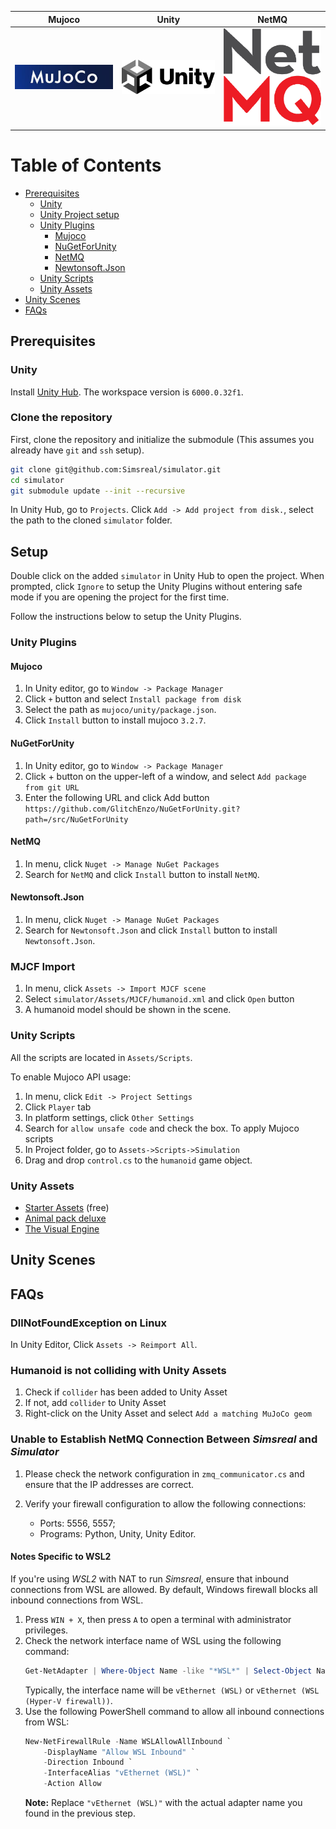 | Mujoco | Unity | NetMQ |
|:-:|:-:|:-:|
| <a href="https://github.com/google-deepmind/mujoco"><img src="./Assets/src/images.jpg" alt="mujoco" width="300"></a> | <a href="https://mujoco.readthedocs.io/en/stable/unity.html"><img src="./Assets/src/Unity_2021.svg" alt="unity" width="300"></a> | <a href="https://github.com/GlitchEnzo/NuGetForUnity"><img src="./Assets/src/8075215.png" alt="nuget" width="300"></a> |


# Table of Contents
- [Prerequisites](#prerequisites)
  - [Unity](#unity)
  - [Unity Project setup](#unity-project-setup)
  - [Unity Plugins](#unity-plugins)
    - [Mujoco](#mujoco)
    - [NuGetForUnity](#nugetforunity)
    - [NetMQ](#netmq)
    - [Newtonsoft.Json](#newtonsoftjson)
  - [Unity Scripts](#unity-scripts)
  - [Unity Assets](#unity-assets)
- [Unity Scenes](#unity-scenes)
- [FAQs](#faqs)

## Prerequisites

### Unity
Install [Unity Hub](https://unity.com/download). The workspace version is `6000.0.32f1`.

### Clone the repository
First, clone the repository and initialize the submodule (This assumes you already have `git` and `ssh` setup).
```bash
git clone git@github.com:Simsreal/simulator.git
cd simulator
git submodule update --init --recursive
```

In Unity Hub, go to `Projects`. Click `Add -> Add project from disk.`, select the path to the cloned `simulator` folder.

## Setup
Double click on the added `simulator` in Unity Hub to open the project. When prompted, click `Ignore` to setup the Unity Plugins without entering safe mode if you are opening the project for the first time.

Follow the instructions below to setup the Unity Plugins.

### Unity Plugins

#### Mujoco
1. In Unity editor, go to `Window -> Package Manager`
2. Click `+` button and select `Install package from disk`
3. Select the path as `mujoco/unity/package.json`.
4. Click `Install` button to install mujoco `3.2.7`.

<!-- If you are on Linux, setup the `.so` DLL as well:
```bash
wget https://github.com/google-deepmind/mujoco/releases/download/3.2.7/mujoco-3.2.7-linux-x86_64.tar.gz
mkdir -p ~/.mujoco
tar -xvzf mujoco-3.2.7-linux-x86_64.tar.gz -C ~/.mujoco
``` -->

#### NuGetForUnity
1. In Unity editor, go to `Window -> Package Manager`
2. Click + button on the upper-left of a window, and select `Add package from git URL`
3. Enter the following URL and click Add button
`https://github.com/GlitchEnzo/NuGetForUnity.git?path=/src/NuGetForUnity`

#### NetMQ
1. In menu, click `Nuget -> Manage NuGet Packages`
2. Search for `NetMQ` and click `Install` button to install `NetMQ`.

#### Newtonsoft.Json
1. In menu, click `Nuget -> Manage NuGet Packages`
2. Search for `Newtonsoft.Json` and click `Install` button to install `Newtonsoft.Json`.

### MJCF Import
1. In menu, click `Assets -> Import MJCF scene`
2. Select `simulator/Assets/MJCF/humanoid.xml` and click `Open` button
3. A humanoid model should be shown in the scene.

### Unity Scripts
All the scripts are located in `Assets/Scripts`.

To enable Mujoco API usage:
1. In menu, click `Edit -> Project Settings`
2. Click `Player` tab
3. In platform settings, click `Other Settings`
4. Search for `allow unsafe code` and check the box.
To apply Mujoco scripts
1. In Project folder, go to `Assets->Scripts->Simulation`
2. Drag and drop `control.cs` to the `humanoid` game object.


### Unity Assets
* [Starter Assets](https://assetstore.unity.com/packages/essentials/starter-assets-thirdperson-updates-in-new-charactercontroller-pa-196526) (free)
* [Animal pack deluxe](https://assetstore.unity.com/packages/3d/characters/animals/animal-pack-deluxe-99702)
* [The Visual Engine](https://assetstore.unity.com/packages/tools/utilities/the-visual-engine-286827?srsltid=AfmBOooEvsmJ4lYwBSmDCvyxRAC9RLq3f43LRQoHwi4ART23U_QAzOFR)


## Unity Scenes

## FAQs
### DllNotFoundException on Linux
In Unity Editor, Click `Assets -> Reimport All`.

### Humanoid is not colliding with Unity Assets
1. Check if `collider` has been added to Unity Asset
2. If not, add `collider` to Unity Asset
3. Right-click on the Unity Asset and select `Add a matching MuJoCo geom`

### Unable to Establish NetMQ Connection Between *Simsreal* and *Simulator*

1. Please check the network configuration in `zmq_communicator.cs` and ensure that the IP addresses are correct.

2. Verify your firewall configuration to allow the following connections:
   - Ports: 5556, 5557;
   - Programs: Python, Unity, Unity Editor.

#### Notes Specific to WSL2
If you're using *WSL2* with NAT to run *Simsreal*, ensure that inbound connections from WSL are allowed. By default, Windows firewall blocks all inbound connections from WSL.

1. Press `WIN + X`, then press `A` to open a terminal with administrator privileges.
2. Check the network interface name of WSL using the following command:
   ```powershell
   Get-NetAdapter | Where-Object Name -like "*WSL*" | Select-Object Name
   ```
   Typically, the interface name will be `vEthernet (WSL)` or `vEthernet (WSL (Hyper-V firewall))`.
3. Use the following PowerShell command to allow all inbound connections from WSL:
	```powershell
	New-NetFirewallRule -Name WSLAllowAllInbound `
		-DisplayName "Allow WSL Inbound" `
		-Direction Inbound `
		-InterfaceAlias "vEthernet (WSL)" `
		-Action Allow
	```
	**Note:** Replace `"vEthernet (WSL)"` with the actual adapter name you found in the previous step.
